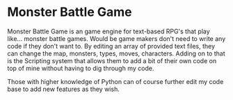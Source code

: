 # Monster Battle Game
Monster Battle Game is an game engine for text-based RPG's that play like... monster battle games. Would be game makers don't need to write any code if they don't want to. By editing an array of provided text files, they can change the map, monsters, types, moves, characters. Adding on to that is the Scripting system that allows them to add a bit of their own code on top of mine without having to dig through my code.

Those with higher knowledge of Python can of course further edit my code base to add new features as they wish.
